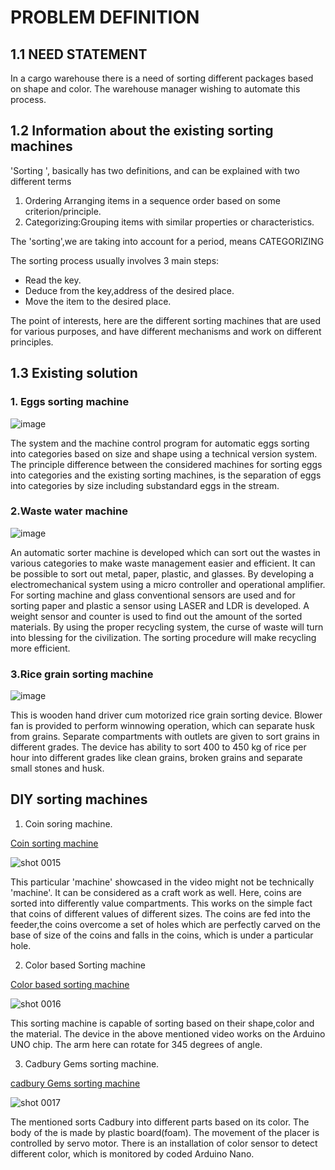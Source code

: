 # PROBLEM DEFINITION

## 1.1 NEED STATEMENT

In a cargo warehouse there is a need of sorting different packages based on shape and color. The warehouse manager wishing to automate this process.

## 1.2 Information about the existing sorting machines

'Sorting ', basically has two definitions, and can be explained with two different terms
1.   Ordering Arranging items in a sequence order based on some criterion/principle.
2.   Categorizing:Grouping items with similar properties or characteristics.

The 'sorting',we are taking into account for a period, means CATEGORIZING

The sorting process usually involves 3 main steps:

* Read the key.
* Deduce from the key,address of the desired place.
* Move the item to the desired place.

The point of interests, here are the different sorting machines that are used for various purposes, and have different mechanisms and work on different principles.

## 1.3 Existing solution

### 1. Eggs sorting machine

![image](https://user-images.githubusercontent.com/47111026/52435354-a997bc00-2b37-11e9-8ac4-7e13f69898b6.png)


The system and the machine control program for automatic eggs sorting into categories based on size and shape using a technical version system. The principle difference between the considered machines for sorting eggs into categories and the existing sorting machines, is the separation of eggs into categories by size including substandard eggs in the stream.

### 2.Waste water machine

![image](https://user-images.githubusercontent.com/47111026/52435600-44909600-2b38-11e9-8c34-6446c850a235.png)


An automatic sorter machine is developed which can sort out the wastes in various categories to make waste management easier and efficient. It can be possible to sort out metal, paper, plastic, and glasses. By developing a electromechanical system using a micro controller and operational amplifier. For sorting machine and glass conventional sensors are used and for sorting paper and plastic a sensor using LASER and LDR is developed. A weight sensor and counter is used to find out the amount of the sorted materials. By using the proper recycling system, the curse of waste will turn into blessing for the civilization. The sorting procedure will make recycling more efficient.

### 3.Rice grain sorting machine

![image](https://user-images.githubusercontent.com/47111026/52435721-89b4c800-2b38-11e9-8cfc-616593611d83.png)


This is wooden hand driver cum motorized rice grain sorting device. Blower fan is provided to perform winnowing operation, which can separate husk from grains. Separate compartments with outlets are given to sort grains in different grades. The device has ability to sort 400 to 450 kg of rice per hour into different grades like clean grains, broken grains and separate small stones and husk.

## DIY sorting machines

1. Coin soring machine.

[Coin sorting machine](https://www.youtube.com/watch?v=8eXM93Wyrro)

![shot 0015](https://user-images.githubusercontent.com/47111026/52436050-4018ad00-2b39-11e9-9d2e-b833df7420a7.png)


This particular 'machine' showcased in the video might not be technically 'machine'. It can be considered as a craft work as well. Here, coins are sorted into differently value compartments. This works on the simple fact that coins of different values of different sizes. The coins are fed into the feeder,the coins overcome a set of holes which are perfectly carved on the base of size of the coins and falls in the coins, which is under a particular hole.

2. Color based Sorting machine

[Color based sorting machine ](https://www.youtube.com/watch?v=w8j7vk2K2L0&t=57s)

![shot 0016](https://user-images.githubusercontent.com/47111026/52436147-81a95800-2b39-11e9-9994-ce98553544a6.png)


This sorting machine is capable of sorting based on their shape,color and the material. The device in the above mentioned video works on the Arduino UNO chip. The arm here can rotate for 345 degrees of angle.

3. Cadbury Gems sorting machine.

[cadbury Gems sorting machine](https://www.youtube.com/watch?v=4DbrWAGDADs)

![shot 0017](https://user-images.githubusercontent.com/47111026/52436221-bfa67c00-2b39-11e9-8df5-24ddf42c196a.png)

The mentioned sorts Cadbury into different parts based on its color. The body of the is made by plastic board(foam). The movement of the placer is controlled by servo motor. There is an installation of color sensor to detect different color, which is monitored by coded Arduino Nano.





